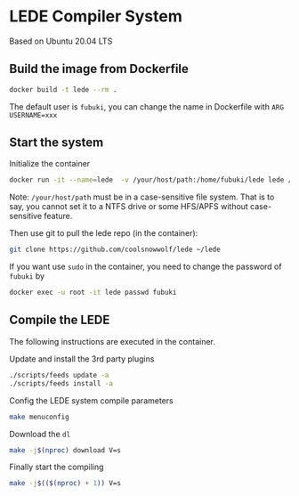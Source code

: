 # LEDE Compiler System

Based on Ubuntu 20.04 LTS

## Build the image from Dockerfile

```bash
docker build -t lede --rm .
```

The default user is `fubuki`, you can change the name in Dockerfile with `ARG USERNAME=xxx`

## Start the system

Initialize the container

```bash
docker run -it --name=lede  -v /your/host/path:/home/fubuki/lede lede /bin/bash
```

Note: `/your/host/path` must be in a case-sensitive file system. That is to say, you cannot set it to a NTFS drive or some HFS/APFS without case-sensitive feature.



Then use git to pull the lede repo (in the container):

```bash
git clone https://github.com/coolsnowwolf/lede ~/lede
```



If you want use `sudo` in the container, you need to change the password of `fubuki` by

```bash
docker exec -u root -it lede passwd fubuki
```





## Compile the LEDE

The following instructions are executed in the container.



Update and install the 3rd party plugins

```bash
./scripts/feeds update -a
./scripts/feeds install -a
```



Config the LEDE system compile parameters

```bash
make menuconfig
```



Download the `dl`

```bash
make -j$(nproc) download V=s
```



Finally start the compiling

```bash
make -j$(($(nproc) + 1)) V=s
```

